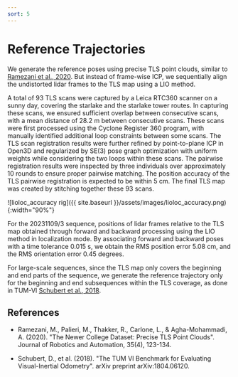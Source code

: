 ```yaml
---
sort: 5
---
```


# Reference Trajectories

We generate the reference poses using precise TLS point clouds, similar to [Ramezani et al., 2020](#ramezani2020). But instead of frame-wise ICP, we sequentially align the undistorted lidar frames to the TLS map using a LIO method. 

A total of 93 TLS scans were captured by a Leica RTC360 scanner on a sunny day, covering the starlake and the starlake tower routes. In capturing these scans, we ensured sufficient overlap between consecutive scans, with a mean distance of 28.2 m between consecutive scans. These scans were first processed using the Cyclone Register 360 program, with manually identified additional loop constraints between some scans. The TLS scan registration results were further refined by point-to-plane ICP in Open3D and regularized by SE(3) pose graph optimization with uniform weights while considering the two loops within these scans. The pairwise registration results were inspected by three individuals over approximately 10 rounds to ensure proper pairwise matching. The position accuracy of the TLS pairwise registration is expected to be within 5 cm. The final TLS map was created by stitching together these 93 scans.

![lioloc_accuracy rig]({{ site.baseurl }}/assets/images/lioloc_accuracy.png){:width="90%"}

For the 20231109/3 sequence, positions of lidar frames relative to the TLS map obtained through forward and backward processing using the LIO method in localization mode.
By associating forward and backward poses with a time tolerance 0.015 s,
we obtain the RMS position error 5.08 cm, and the RMS orientation error 0.45 degrees.

For large-scale sequences, since the TLS map only covers the beginning and end parts of the sequence,
we generate the reference trajectory only for the beginning and end subsequences within the TLS coverage, as done in TUM-VI [Schubert et al., 2018](#schubert2018).


## References

- <a name="ramezani2020"></a>Ramezani, M., Palieri, M., Thakker, R., Carlone, L., & Agha-Mohammadi, A. (2020). "The Newer College Dataset: Precise TLS Point Clouds". Journal of Robotics and Automation, 35(4), 123-134.

- <a name="schubert2018"></a>Schubert, D., et al. (2018). "The TUM VI Benchmark for Evaluating Visual-Inertial Odometry". arXiv preprint arXiv:1804.06120.

